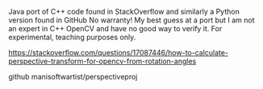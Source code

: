 Java port of C++ code found in StackOverflow and similarly a Python version found in GitHub
No warranty!  My best guess at a port but I am not an expert in C++ OpenCV and have no good way to verify it.
For experimental, teaching purposes only.

https://stackoverflow.com/questions/17087446/how-to-calculate-perspective-transform-for-opencv-from-rotation-angles

github manisoftwartist/perspectiveproj
